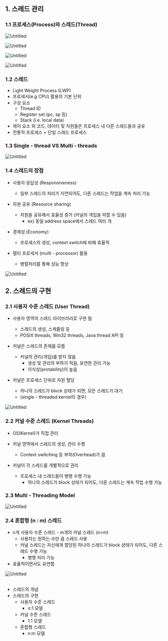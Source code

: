## 1. 스레드 관리

### 1.1 프로세스(Process)와 스레드(Thread)

![Untitled](https://s3-us-west-2.amazonaws.com/secure.notion-static.com/26b6725c-19c2-45ff-85a8-c4e1fcd0c9f3/Untitled.png)

![Untitled](https://s3-us-west-2.amazonaws.com/secure.notion-static.com/8d9207af-f402-47ea-af43-68618ef56e9e/Untitled.png)

![Untitled](https://s3-us-west-2.amazonaws.com/secure.notion-static.com/e4d9390c-539a-4ad5-ac76-230d21d423da/Untitled.png)

![Untitled](https://s3-us-west-2.amazonaws.com/secure.notion-static.com/087f557e-57e8-4537-8c2a-31cab6b12311/Untitled.png)

### 1.2 스레드

- Light Weight Process (LWP)
- 프로세서(e.g CPU) 활용의 기본 단위
- 구성 요소
  - Thread ID
  - Register set (pc, sp 등)
  - Stack (i.e. local data)
- 제어 요소 외 코드, 데이터 및 자원들은 프로세스 내 다른 스레드들과 공유
- 전통적 프로세스 = 단일 스레드 프로세스

### 1.3 Single - thread VS Multi - threads

![Untitled](https://s3-us-west-2.amazonaws.com/secure.notion-static.com/60e17966-2c30-4c4a-8357-9fbfd7328b12/Untitled.png)

### 1.4 스레드의 장점

- 사용자 응답성 (Responsiveness)
  
  - 일부 스레드의 처리가 지연되어도, 다른 스레드는 작업을 계속 처리 가능

- 자원 공유 (Resource sharing)
  
  - 자원을 공유해서 효율성 증가 (커널의 개입을 피할 수 있음)
    - ex) 동일 address space에서 스레드 여러 개

- 경제성 (Economy)
  
  - 프로세스의 생성, context switch에 비해 효율적

- 멀티 프로세서 (multi - processor) 활용
  
  - 병렬처리를 통해 성능 향상

![Untitled](https://s3-us-west-2.amazonaws.com/secure.notion-static.com/31ce17c8-56a4-4c99-b706-5ef428166610/Untitled.png)

## 2. 스레드의 구현

### 2.1 사용자 수준 스레드 (User Thread)

- 사용자 영역의 스레드 라이브러리로 구현 됨
  
  - 스레드의 생성, 스케줄링 등
  - POSIX threads, Win32 threads, Java thread API 등

- 커널은 스레드의 존재를 모름
  
  - 커널의 관리(개입)를 받지 않음
    - 생성 및 관리의 부하가 적음, 유연한 관리 가능
    - 이식성(protability)이 높음

- 커널은 프로세스 단위로 자원 할당
  
  - 하나의 스레드가 block 상태가 되면, 모든 스레드가 대기
  - (single - threaded kernel의 경우)

![Untitled](https://s3-us-west-2.amazonaws.com/secure.notion-static.com/15bba60a-5f7d-4526-aa63-7b0deb4c73bc/Untitled.png)

### 2.2 커널 수준 스레드 (Kernel Threads)

- OS(Kernel)가 직접 관리

- 커널 영역에서 스레드의 생성, 관리 수행
  
  - Context switching 등 부하(Overhead)가 큼

- 커널이 각 스레드를 개별적으로 관리
  
  - 프로세스 내 스레드들이 병행 수행 가능
    - 하나의 스레드가 block 상태가 되어도, 다른 스레드는 계속 작업 수행 가능

### 2.3 Multi - Threading Model

![Untitled](https://s3-us-west-2.amazonaws.com/secure.notion-static.com/ed06577f-27b3-44f6-b825-5ec3b3434f68/Untitled.png)

### 2.4 혼합형 (n : m) 스레드

- n개 사용자 수준 스레드 - m개의 커널 스레드 (n>m)
  - 사용자는 원하는 수만 큼 스레드 사용
  - 커널 스레드는 자신에게 할당된 하나의 스레드가 block 상태가 되어도, 다른 스레드 수행 가능
    - 병행 처리 가능
- 효율적이면서도 유연함

![Untitled](https://s3-us-west-2.amazonaws.com/secure.notion-static.com/9dd4ea71-0c4a-408a-8f40-8736a9c7dd10/Untitled.png)

## <Summary>

- 스레드의 개념
- 스레드의 구현
  - 사용자 수준 스레드
    - n:1 모델
  - 커널 수준 스레드
    - 1:1 모델
  - 혼합형 스레드
    - n:m 모델

